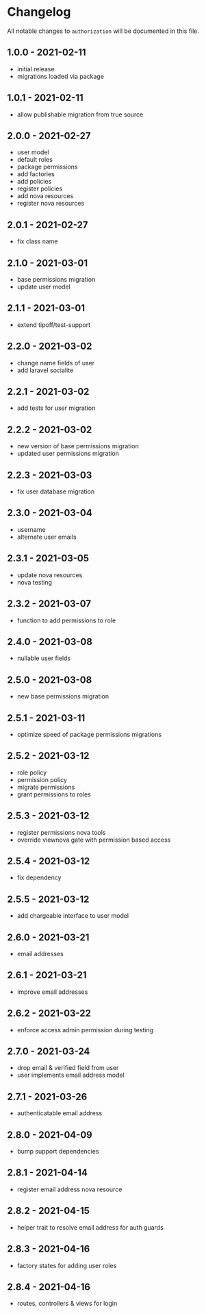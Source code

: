 # Changelog

All notable changes to `authorization` will be documented in this file.

## 1.0.0 - 2021-02-11

- initial release
- migrations loaded via package

## 1.0.1 - 2021-02-11

- allow publishable migration from true source

## 2.0.0 - 2021-02-27

- user model
- default roles
- package permissions
- add factories
- add policies
- register policies
- add nova resources
- register nova resources

## 2.0.1 - 2021-02-27

- fix class name

## 2.1.0 - 2021-03-01

- base permissions migration
- update user model

## 2.1.1 - 2021-03-01

- extend tipoff/test-support

## 2.2.0 - 2021-03-02

- change name fields of user
- add laravel socialite

## 2.2.1 - 2021-03-02

- add tests for user migration

## 2.2.2 - 2021-03-02

- new version of base permissions migration
- updated user permissions migration

## 2.2.3 - 2021-03-03

- fix user database migration

## 2.3.0 - 2021-03-04

- username
- alternate user emails

## 2.3.1 - 2021-03-05

- update nova resources
- nova testing

## 2.3.2 - 2021-03-07

- function to add permissions to role

## 2.4.0 - 2021-03-08

- nullable user fields

## 2.5.0 - 2021-03-08

- new base permissions migration

## 2.5.1 - 2021-03-11

- optimize speed of package permissions migrations

## 2.5.2 - 2021-03-12

- role policy
- permission policy
- migrate permissions
- grant permissions to roles

## 2.5.3 - 2021-03-12

- register permissions nova tools
- override viewnova gate with permission based access

## 2.5.4 - 2021-03-12

- fix dependency

## 2.5.5 - 2021-03-12

- add chargeable interface to user model

## 2.6.0 - 2021-03-21

- email addresses

## 2.6.1 - 2021-03-21

- improve email addresses

## 2.6.2 - 2021-03-22

- enforce access admin permission during testing

## 2.7.0 - 2021-03-24

- drop email & verified field from user
- user implements email address model

## 2.7.1 - 2021-03-26

- authenticatable email address

## 2.8.0 - 2021-04-09

- bump support dependencies

## 2.8.1 - 2021-04-14

- register email address nova resource

## 2.8.2 - 2021-04-15

- helper trait to resolve email address for auth guards

## 2.8.3 - 2021-04-16

- factory states for adding user roles

## 2.8.4 - 2021-04-16

- routes, controllers & views for login

